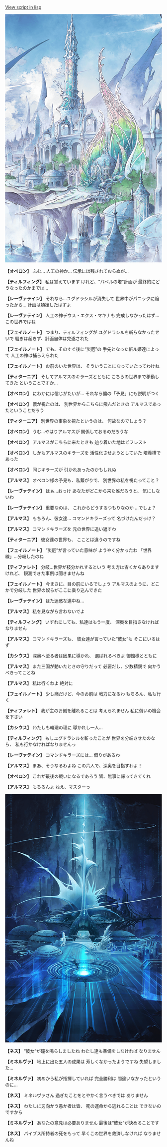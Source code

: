 [View script in lisp](../scripts/110140560.txt)

![fairy_world.png](../images/backgrounds/fairy_world.png)

**【オベロン】**
ふむ…
人工の神か…
伝承には残されておらぬが…

**【ティルフィング】**
私は覚えています
けれど、“バベルの塔”計画が
最終的にどうなったのかまでは…

**【レーヴァテイン】**
それなら…ユグドラシルが消失して
世界中がパニックに陥ったから…
計画は頓挫したはずよ

**【レーヴァテイン】**
人工の神デウス・エクス・マキナも
完成しなかったはず…
この世界ではね

**【フェイルノート】**
つまり、ティルフィングが
ユグドラシルを斬らなかったせいで
騒ぎは起きず、計画自体は完遂された

**【フェイルノート】**
でも、そのすぐ後に“災厄”の
手先となった斬ル姫達によって
人工の神は捕らえられた

**【フェイルノート】**
お前のいた世界は、
そういうことになっていたってわけね

**【ティターニア】**
そしてアルマスのキラーズとともに
こちらの世界まで移動してきた
ということですか…

**【オベロン】**
にわかには信じがたいが…
それなら儂の「予見」にも説明がつく

**【オベロン】**
儂が視たのは、
別世界からこちらに飛んだときの
アルマスであったということだろう

**【ティターニア】**
別世界の事象を視たというのは、
何故なのでしょう？

**【オベロン】**
うむ…やはりアルマスが
関係しておるのだろうな

**【オベロン】**
アルマスがこちらに来たときも
辿り着いた地はビフレスト

**【オベロン】**
しかもアルマスのキラーズを
活性化させようとしていた
培養槽であった

**【オベロン】**
同じキラーズが
引かれあったのかもしれぬ

**【アルマス】**
オベロン様の予見も、私繋がりで、
別世界の私を視たってこと？

**【レーヴァテイン】**
はぁ…おっけ
あなたがどこから来た誰だろうと、
気にしないわ

**【レーヴァテイン】**
重要なのは、
これからどうするつもりなのか
…でしょ？

**【アルマス】**
もちろん、彼女達…
コマンドキラーズって
名づけたんだっけ？

**【アルマス】**
コマンドキラーズを
元の世界に追い返すわ

**【ティターニア】**
彼女達の世界も、
こことは違うのですね

**【フェイルノート】**
“災厄”が言っていた意味が
ようやく分かったわ
「世界線」…分岐したのね

**【ティファレト】**
分岐…世界が枝分かれするという
考え方は古くからありますけれど、
観測できた事例は聞きませんね

**【フェイルノート】**
今まさに、目の前にいるでしょう
アルマスのように、どこかで分岐した
世界の奴らがここに乗り込んできた

**【レーヴァテイン】**
はた迷惑な連中ね…

**【アルマス】**
私を見ながら言わないでよ

**【ティルフィング】**
いずれにしても、私達はもう一度、
深奥を目指さなければなりません

**【アルマス】**
コマンドキラーズも、
彼女達が言っていた“彼女”も
そこにいるはず

**【カシウス】**
深奥へ至る者は因果に導かれ、
選ばれるべきよ
御館様とともに

**【アルマス】**
また三国が動いたときの守りだって
必要だし、少数精鋭で
向かうべきってことね

**【アルマス】**
私は行くわよ
絶対に

**【フェイルノート】**
少し癪だけど、今のお前は
戦力になるわ
もちろん、私も行く

**【ティファレト】**
我が主のお側を離れることは
考えられません
私に償いの機会を下さい

**【カシウス】**
わたしも輪廻の理に
導かれし一人…

**【ティルフィング】**
もしユグドラシルを斬ったことが
世界を分岐させたのなら、
私も行かなければなりませんっ

**【レーヴァテイン】**
コマンドキラーズには…
借りがあるわ

**【アルマス】**
まあ、そうなるわよね
この六人で、深奥を目指すわよ！

**【オベロン】**
これが最後の戦いになるであろう
皆、無事に帰ってきてくれ

**【アルマス】**
もちろんよ
ねえ、マスターっ

![profound_nolight.png](../images/backgrounds/profound_nolight.png)

**【ネス】**
“彼女”が鐘を鳴らしましたね
わたし達も準備をしなければ
なりません

**【ミネルヴァ】**
地上に出た五人の成果は
芳しくなかったようですね
失望しました…

**【ミネルヴァ】**
初めから私が指揮していれば
完全勝利は
間違いなかったというのに…

**【ネス】**
ミネルヴァさん
過ぎたことをとやかく言うべきでは
ありません

**【ネス】**
わたしに刃向かう愚か者は皆、
死の運命から逃れることは
できないのですから

**【ミネルヴァ】**
あなたの意見は必要ありません
最後は“彼女”が決めることです

**【ネス】**
バイブス所持者の死をもって
早くこの世界を救済しなければ
なりませんね